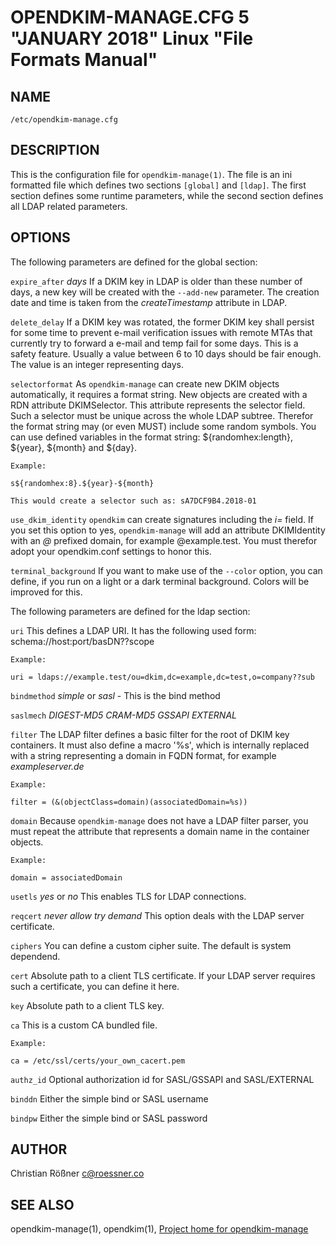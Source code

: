 OPENDKIM-MANAGE.CFG 5 "JANUARY 2018" Linux "File Formats Manual"
================================================================

NAME
----

`/etc/opendkim-manage.cfg`

DESCRIPTION
-----------

This is the configuration file for `opendkim-manage(1)`. The file is an ini 
formatted file which defines two sections `[global]` and `[ldap]`. The first 
section defines some runtime parameters, while the second section defines all
LDAP related parameters.

OPTIONS
-------

The following parameters are defined for the global section:

`expire_after`
    *days* If a DKIM key in LDAP is older than these number of days, a new 
    key will be created with the `--add-new` parameter. The creation date and
    time is taken from the *createTimestamp* attribute in LDAP.
     
`delete_delay`
    If a DKIM key was rotated, the former DKIM key shall persist for some 
    time to prevent e-mail verification issues with remote MTAs that currently 
    try to forward a e-mail and temp fail for some days. This is a safety 
    feature. Usually a value between 6 to 10 days should be fair enough. The 
    value is an integer representing days.
    
`selectorformat`
    As `opendkim-manage` can create new DKIM objects automatically, it 
    requires a format string. New objects are created with a RDN attribute 
    DKIMSelector. This attribute represents the selector field. Such a 
    selector must be unique across the whole LDAP subtree. Therefor the 
    format string may (or even MUST) include some random symbols. You can use
    defined variables in the format string: ${randomhex:length}, ${year}, 
    ${month} and ${day}.
    
    Example:
    
    s${randomhex:8}.${year}-${month}
    
    This would create a selector such as: sA7DCF9B4.2018-01
    
`use_dkim_identity`
    `opendkim` can create signatures including the *i=* field. If you set 
    this option to yes, `opendkim-manage` will add an attribute DKIMIdentity 
    with an *@* prefixed domain, for example @example.test. You must therefor
    adopt your opendkim.conf settings to honor this.
    
`terminal_background`
    If you want to make use of the `--color` option, you can define, if you 
    run on a light or a dark terminal background. Colors will be improved for
    this.

The following parameters are defined for the ldap section:

`uri`
    This defines a LDAP URI. It has the following used form:
    schema://host:port/basDN??scope
    
    Example:
    
    uri = ldaps://example.test/ou=dkim,dc=example,dc=test,o=company??sub
    
`bindmethod`
    *simple* or *sasl* - This is the bind method
    
`saslmech`
    *DIGEST-MD5*
    *CRAM-MD5*
    *GSSAPI*
    *EXTERNAL*
    
`filter`
    The LDAP filter defines a basic filter for the root of DKIM key 
    containers. It must also define a macro '%s', which is internally 
    replaced with a string representing a domain in FQDN format, for example 
    *exampleserver.de*
    
    Example:
    
    filter = (&(objectClass=domain)(associatedDomain=%s))
    
`domain`
    Because `opendkim-manage` does not have a LDAP filter parser, you must 
    repeat the attribute that represents a domain name in the container objects.
    
    Example:
    
    domain = associatedDomain
    
`usetls`
    *yes* or *no* This enables TLS for LDAP connections.
    
`reqcert`
    *never*
    *allow*
    *try*
    *demand*
    This option deals with the LDAP server certificate.
    
`ciphers`
    You can define a custom cipher suite. The default is system dependend.
    
`cert`
    Absolute path to a client TLS certificate. If your LDAP server requires 
    such a certificate, you can define it here.
    
`key`
    Absolute path to a client TLS key.
    
`ca`
    This is a custom CA bundled file.
    
    Example:
    
    ca = /etc/ssl/certs/your_own_cacert.pem
    
`authz_id`
    Optional authorization id for SASL/GSSAPI and SASL/EXTERNAL
    
`binddn`
    Either the simple bind or SASL username
    
`bindpw`
    Either the simple bind or SASL password

AUTHOR
------

Christian Rößner <c@roessner.co>

SEE ALSO
--------

opendkim-manage(1), opendkim(1), [Project home for opendkim-manage](https://github.com/croessner/opendkim-manage/)
